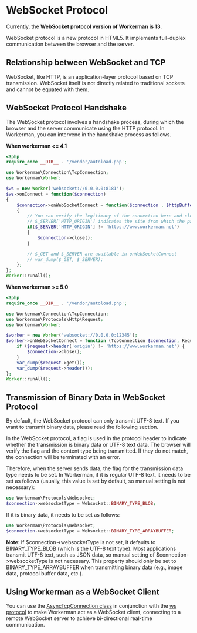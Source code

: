 # WebSocket Protocol

Currently, the **WebSocket protocol version of Workerman is 13**.

WebSocket protocol is a new protocol in HTML5. It implements full-duplex communication between the browser and the server.

## Relationship between WebSocket and TCP

WebSocket, like HTTP, is an application-layer protocol based on TCP transmission. WebSocket itself is not directly related to traditional sockets and cannot be equated with them.

## WebSocket Protocol Handshake

The WebSocket protocol involves a handshake process, during which the browser and the server communicate using the HTTP protocol. In Workerman, you can intervene in the handshake process as follows.

**When workerman <= 4.1**
```php
<?php
require_once __DIR__ . '/vendor/autoload.php';

use Workerman\Connection\TcpConnection;
use Workerman\Worker;

$ws = new Worker('websocket://0.0.0.0:8181');
$ws->onConnect = function($connection)
{
    $connection->onWebSocketConnect = function($connection , $httpBuffer)
    {
        // You can verify the legitimacy of the connection here and close it if it is not valid
        // $_SERVER['HTTP_ORIGIN'] indicates the site from which the page initiated the websocket connection
        if($_SERVER['HTTP_ORIGIN'] != 'https://www.workerman.net')
        {
            $connection->close();
        }

        // $_GET and $_SERVER are available in onWebSocketConnect
        // var_dump($_GET, $_SERVER);
    };
};
Worker::runAll();
```

**When workerman >= 5.0**
```php
<?php
require_once __DIR__ . '/vendor/autoload.php';

use Workerman\Connection\TcpConnection;
use Workerman\Protocols\Http\Request;
use Workerman\Worker;

$worker = new Worker('websocket://0.0.0.0:12345');
$worker->onWebSocketConnect = function (TcpConnection $connection, Request $request) {
    if ($request->header('origin') != 'https://www.workerman.net') {
        $connection->close();
    }
    var_dump($request->get());
    var_dump($request->header());
};
Worker::runAll();
```

## Transmission of Binary Data in WebSocket Protocol

By default, the WebSocket protocol can only transmit UTF-8 text. If you want to transmit binary data, please read the following section.

In the WebSocket protocol, a flag is used in the protocol header to indicate whether the transmission is binary data or UTF-8 text data. The browser will verify the flag and the content type being transmitted. If they do not match, the connection will be terminated with an error.

Therefore, when the server sends data, the flag for the transmission data type needs to be set. In Workerman, if it is regular UTF-8 text, it needs to be set as follows (usually, this value is set by default, so manual setting is not necessary):
```php
use Workerman\Protocols\Websocket;
$connection->websocketType = Websocket::BINARY_TYPE_BLOB;
```

If it is binary data, it needs to be set as follows:
```php
use Workerman\Protocols\Websocket;
$connection->websocketType = Websocket::BINARY_TYPE_ARRAYBUFFER;
```

**Note**: If $connection->websocketType is not set, it defaults to BINARY_TYPE_BLOB (which is the UTF-8 text type). Most applications transmit UTF-8 text, such as JSON data, so manual setting of $connection->websocketType is not necessary. This property should only be set to BINARY_TYPE_ARRAYBUFFER when transmitting binary data (e.g., image data, protocol buffer data, etc.).

## Using Workerman as a WebSocket Client
You can use the [AsyncTcpConnection class](../async-tcp-connection.md) in conjunction with the [ws protocol](about-ws.md) to make Workerman act as a WebSocket client, connecting to a remote WebSocket server to achieve bi-directional real-time communication.
